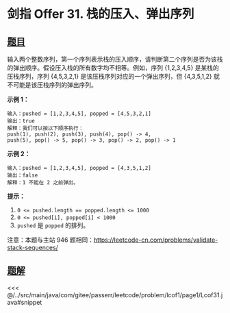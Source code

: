 # 剑指 Offer 31. 栈的压入、弹出序列

## [题目](https://leetcode.cn/problems/zhan-de-ya-ru-dan-chu-xu-lie-lcof/)
输入两个整数序列，第一个序列表示栈的压入顺序，请判断第二个序列是否为该栈的弹出顺序。假设压入栈的所有数字均不相等。例如，序列 {1,2,3,4,5} 是某栈的压栈序列，序列 {4,5,3,2,1} 是该压栈序列对应的一个弹出序列，但 {4,3,5,1,2} 就不可能是该压栈序列的弹出序列。

**示例 1：**

```
输入：pushed = [1,2,3,4,5], popped = [4,5,3,2,1]
输出：true
解释：我们可以按以下顺序执行：
push(1), push(2), push(3), push(4), pop() -> 4,
push(5), pop() -> 5, pop() -> 3, pop() -> 2, pop() -> 1
```

**示例 2：**

```
输入：pushed = [1,2,3,4,5], popped = [4,3,5,1,2]
输出：false
解释：1 不能在 2 之前弹出。
```

**提示：**

1. `0 <= pushed.length == popped.length <= 1000`
2. `0 <= pushed[i], popped[i] < 1000`
3. `pushed` 是 `popped` 的排列。

注意：本题与主站 946 题相同：<https://leetcode-cn.com/problems/validate-stack-sequences/>


## [题解](https://github.com/PasseRR/JavaLeetCode/blob/master/src/main/java/com/gitee/passerr/leetcode/problem/lcof1/page1/Lcof31.java)

<<< @/../src/main/java/com/gitee/passerr/leetcode/problem/lcof1/page1/Lcof31.java#snippet
